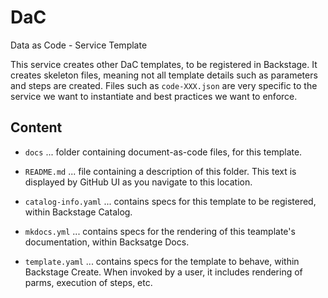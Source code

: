 # DaC
Data as Code - Service Template

This service creates other DaC templates, to be registered in Backstage. It creates skeleton files, meaning not all template details such as parameters and steps are created. Files such as `code-XXX.json` are very specific to the service we want to instantiate and best practices we want to enforce.

## Content

- `docs` ... folder containing document-as-code files, for this template.

- `README.md` ... file containing a description of this folder. This text is displayed by GitHub UI as you navigate to this location.
  
- `catalog-info.yaml` ... contains specs for this template to be registered, within Backstage Catalog.
  
- `mkdocs.yml` ... contains specs for the rendering of this teamplate's documentation, within Backsatge Docs.

- `template.yaml` ... contains specs for the template to behave, within Backstage Create. When invoked by a user, it includes rendering of parms, execution of steps, etc.
